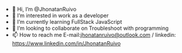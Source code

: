 - 👋 Hi, I’m @JhonatanRuivo
- 👀 I’m interested in work as a developer
- 🌱 I’m currently learning FullStack JavaScript 
- 💞️ I’m looking to collaborate on Troubleshoot with programming
- 📫 How to reach me E-mail:jhonatanruivo@outlook.com / linkedin: https://www.linkedin.com/in/JhonatanRuivo

<!---
JhonatanRuivo/JhonatanRuivo is a ✨ special ✨ repository because its `README.md` (this file) appears on your GitHub profile.
You can click the Preview link to take a look at your changes.
--->
